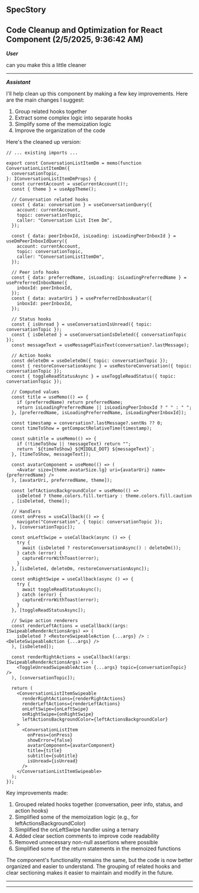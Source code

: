 ## SpecStory

## Code Cleanup and Optimization for React Component (2/5/2025, 9:36:42 AM)

_**User**_

can you make this a little cleaner

---

_**Assistant**_

I'll help clean up this component by making a few key improvements. Here are the main changes I suggest:

1. Group related hooks together
2. Extract some complex logic into separate hooks
3. Simplify some of the memoization logic
4. Improve the organization of the code

Here's the cleaned up version:

```typescript:features/conversation-list/conversation-list-item/conversation-list-item-dm.tsx
// ... existing imports ...

export const ConversationListItemDm = memo(function ConversationListItemDm({
  conversationTopic,
}: IConversationListItemDmProps) {
  const currentAccount = useCurrentAccount()!;
  const { theme } = useAppTheme();

  // Conversation related hooks
  const { data: conversation } = useConversationQuery({
    account: currentAccount,
    topic: conversationTopic,
    caller: "Conversation List Item Dm",
  });

  const { data: peerInboxId, isLoading: isLoadingPeerInboxId } = useDmPeerInboxIdQuery({
    account: currentAccount,
    topic: conversationTopic,
    caller: "ConversationListItemDm",
  });

  // Peer info hooks
  const { data: preferredName, isLoading: isLoadingPreferredName } = usePreferredInboxName({
    inboxId: peerInboxId,
  });
  const { data: avatarUri } = usePreferredInboxAvatar({
    inboxId: peerInboxId,
  });

  // Status hooks
  const { isUnread } = useConversationIsUnread({ topic: conversationTopic });
  const { isDeleted } = useConversationIsDeleted({ conversationTopic });
  const messageText = useMessagePlainText(conversation?.lastMessage);

  // Action hooks
  const deleteDm = useDeleteDm({ topic: conversationTopic });
  const { restoreConversationAsync } = useRestoreConversation({ topic: conversationTopic });
  const { toggleReadStatusAsync } = useToggleReadStatus({ topic: conversationTopic });

  // Computed values
  const title = useMemo(() => {
    if (preferredName) return preferredName;
    return isLoadingPreferredName || isLoadingPeerInboxId ? " " : " ";
  }, [preferredName, isLoadingPreferredName, isLoadingPeerInboxId]);

  const timestamp = conversation?.lastMessage?.sentNs ?? 0;
  const timeToShow = getCompactRelativeTime(timestamp);
  
  const subtitle = useMemo(() => {
    if (!timeToShow || !messageText) return "";
    return `${timeToShow} ${MIDDLE_DOT} ${messageText}`;
  }, [timeToShow, messageText]);

  const avatarComponent = useMemo(() => (
    <Avatar size={theme.avatarSize.lg} uri={avatarUri} name={preferredName} />
  ), [avatarUri, preferredName, theme]);

  const leftActionsBackgroundColor = useMemo(() => 
    isDeleted ? theme.colors.fill.tertiary : theme.colors.fill.caution
  , [isDeleted, theme]);

  // Handlers
  const onPress = useCallback(() => {
    navigate("Conversation", { topic: conversationTopic });
  }, [conversationTopic]);

  const onLeftSwipe = useCallback(async () => {
    try {
      await (isDeleted ? restoreConversationAsync() : deleteDm());
    } catch (error) {
      captureErrorWithToast(error);
    }
  }, [isDeleted, deleteDm, restoreConversationAsync]);

  const onRightSwipe = useCallback(async () => {
    try {
      await toggleReadStatusAsync();
    } catch (error) {
      captureErrorWithToast(error);
    }
  }, [toggleReadStatusAsync]);

  // Swipe action renderers
  const renderLeftActions = useCallback((args: ISwipeableRenderActionsArgs) => (
    isDeleted ? <RestoreSwipeableAction {...args} /> : <DeleteSwipeableAction {...args} />
  ), [isDeleted]);

  const renderRightActions = useCallback((args: ISwipeableRenderActionsArgs) => (
    <ToggleUnreadSwipeableAction {...args} topic={conversationTopic} />
  ), [conversationTopic]);

  return (
    <ConversationListItemSwipeable
      renderRightActions={renderRightActions}
      renderLeftActions={renderLeftActions}
      onLeftSwipe={onLeftSwipe}
      onRightSwipe={onRightSwipe}
      leftActionsBackgroundColor={leftActionsBackgroundColor}
    >
      <ConversationListItem
        onPress={onPress}
        showError={false}
        avatarComponent={avatarComponent}
        title={title}
        subtitle={subtitle}
        isUnread={isUnread}
      />
    </ConversationListItemSwipeable>
  );
});
```

Key improvements made:

1. Grouped related hooks together (conversation, peer info, status, and action hooks)
2. Simplified some of the memoization logic (e.g., for leftActionsBackgroundColor)
3. Simplified the onLeftSwipe handler using a ternary
4. Added clear section comments to improve code readability
5. Removed unnecessary non-null assertions where possible
6. Simplified some of the return statements in the memoized functions

The component's functionality remains the same, but the code is now better organized and easier to understand. The grouping of related hooks and clear sectioning makes it easier to maintain and modify in the future.

---



---

